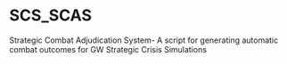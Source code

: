 # SCS_SCAS
Strategic Combat Adjudication System- A script for generating automatic combat outcomes for GW Strategic Crisis Simulations
